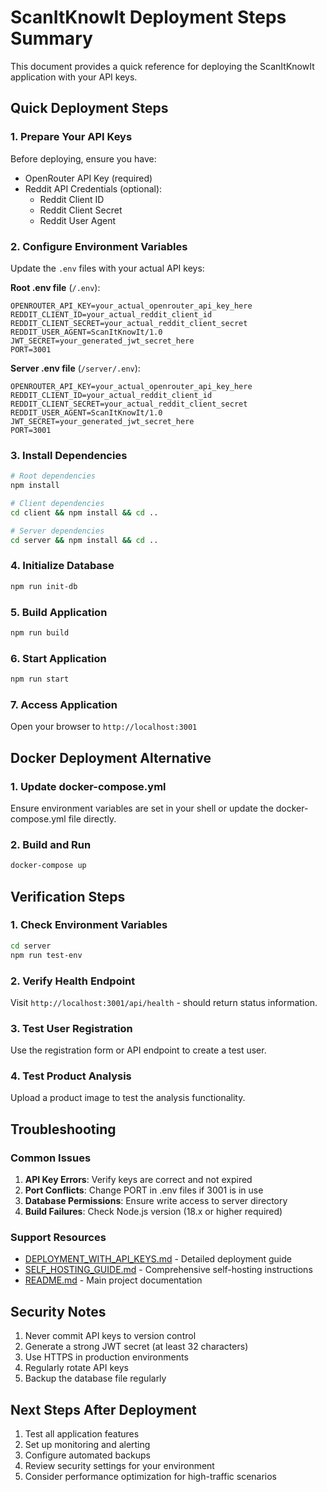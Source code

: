# ScanItKnowIt Deployment Steps Summary

This document provides a quick reference for deploying the ScanItKnowIt application with your API keys.

## Quick Deployment Steps

### 1. Prepare Your API Keys
Before deploying, ensure you have:
- OpenRouter API Key (required)
- Reddit API Credentials (optional):
  - Reddit Client ID
  - Reddit Client Secret
  - Reddit User Agent

### 2. Configure Environment Variables
Update the `.env` files with your actual API keys:

**Root .env file** (`/.env`):
```
OPENROUTER_API_KEY=your_actual_openrouter_api_key_here
REDDIT_CLIENT_ID=your_actual_reddit_client_id
REDDIT_CLIENT_SECRET=your_actual_reddit_client_secret
REDDIT_USER_AGENT=ScanItKnowIt/1.0
JWT_SECRET=your_generated_jwt_secret_here
PORT=3001
```

**Server .env file** (`/server/.env`):
```
OPENROUTER_API_KEY=your_actual_openrouter_api_key_here
REDDIT_CLIENT_ID=your_actual_reddit_client_id
REDDIT_CLIENT_SECRET=your_actual_reddit_client_secret
REDDIT_USER_AGENT=ScanItKnowIt/1.0
JWT_SECRET=your_generated_jwt_secret_here
PORT=3001
```

### 3. Install Dependencies
```bash
# Root dependencies
npm install

# Client dependencies
cd client && npm install && cd ..

# Server dependencies
cd server && npm install && cd ..
```

### 4. Initialize Database
```bash
npm run init-db
```

### 5. Build Application
```bash
npm run build
```

### 6. Start Application
```bash
npm run start
```

### 7. Access Application
Open your browser to `http://localhost:3001`

## Docker Deployment Alternative

### 1. Update docker-compose.yml
Ensure environment variables are set in your shell or update the docker-compose.yml file directly.

### 2. Build and Run
```bash
docker-compose up
```

## Verification Steps

### 1. Check Environment Variables
```bash
cd server
npm run test-env
```

### 2. Verify Health Endpoint
Visit `http://localhost:3001/api/health` - should return status information.

### 3. Test User Registration
Use the registration form or API endpoint to create a test user.

### 4. Test Product Analysis
Upload a product image to test the analysis functionality.

## Troubleshooting

### Common Issues
1. **API Key Errors**: Verify keys are correct and not expired
2. **Port Conflicts**: Change PORT in .env files if 3001 is in use
3. **Database Permissions**: Ensure write access to server directory
4. **Build Failures**: Check Node.js version (18.x or higher required)

### Support Resources
- [DEPLOYMENT_WITH_API_KEYS.md](DEPLOYMENT_WITH_API_KEYS.md) - Detailed deployment guide
- [SELF_HOSTING_GUIDE.md](SELF_HOSTING_GUIDE.md) - Comprehensive self-hosting instructions
- [README.md](README.md) - Main project documentation

## Security Notes

1. Never commit API keys to version control
2. Generate a strong JWT secret (at least 32 characters)
3. Use HTTPS in production environments
4. Regularly rotate API keys
5. Backup the database file regularly

## Next Steps After Deployment

1. Test all application features
2. Set up monitoring and alerting
3. Configure automated backups
4. Review security settings for your environment
5. Consider performance optimization for high-traffic scenarios